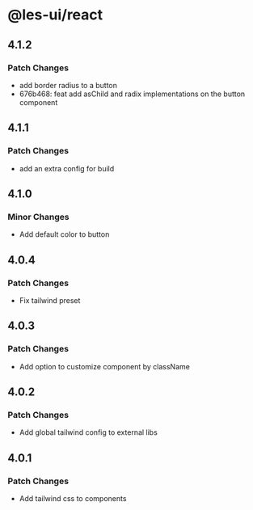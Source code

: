 # @les-ui/react

## 4.1.2

### Patch Changes

- add border radius to a button
- 676b468: feat add asChild and radix implementations on the button component

## 4.1.1

### Patch Changes

- add an extra config for build

## 4.1.0

### Minor Changes

- Add default color to button

## 4.0.4

### Patch Changes

- Fix tailwind preset

## 4.0.3

### Patch Changes

- Add option to customize component by className

## 4.0.2

### Patch Changes

- Add global tailwind config to external libs

## 4.0.1

### Patch Changes

- Add tailwind css to components
